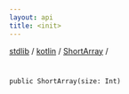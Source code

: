```yaml
---
layout: api
title: <init>
---
```

[stdlib](../../index.html) / [kotlin](../index.html) / [ShortArray](index.html) / [<init>](_init_.html)

# <init>

```
public ShortArray(size: Int)
```
